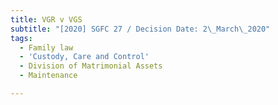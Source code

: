 ```yaml
---
title: VGR v VGS
subtitle: "[2020] SGFC 27 / Decision Date: 2\_March\_2020"
tags:
  - Family law
  - 'Custody, Care and Control'
  - Division of Matrimonial Assets
  - Maintenance

---
```

